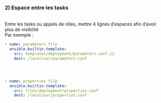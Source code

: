 ### 2) Espace entre les tasks
\
Entre les tasks ou appels de rôles, mettre 4 lignes dʼespaces afin dʼavoir plus de visibilité
\
Par exemple :
```yaml
- name: parameters file
  ansible.builtin.template:
    src: templates/deployment/parameters.conf.j2
    dest: /local/usr/parameters.conf




- name: properties file
  ansible.builtin.template:
    src: files/deployment/properties.conf
    dest: /local/usr/properties.conf
```

<br>
